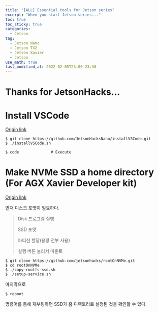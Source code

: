 ```yaml
---
title: "[ALL] Essential tools for Jetson series"
excerpt: "When you start Jetson series..."
toc: true
toc_sticky: true
categories:
  - Jetson
tag:
  - Jetson Nano
  - Jetson TX2
  - Jetson Xavier
  - Jetson
use_math: true
last_modified_at: 2022-02-05T23:00-23:30
---
```


# Thanks for JetsonHacks...

# Install VSCode
[Origin link](https://github.com/JetsonHacksNano/installVSCode)

```
$ git clone https://github.com/JetsonHacksNano/installVSCode.git
$ ./installVSCode.sh

$ code              # Execute
```

# Make NVMe SSD a home directory (For AGX Xavier Developer kit)
[Origin link](https://github.com/jetsonhacks/rootOnNVMe)

먼저 디스크 포맷이 필요하다.
> Disk 프로그램 실행
>
> SSD 포맷
>
> 파티션 할당(용량 전부 사용)
>
> 실행 버튼 눌러서 마운트

```
$ git clone https://github.com/jetsonhacks/rootOnNVMe.git
$ cd rootOnNVMe
$ ./copy-rootfs-ssd.sh
$ ./setup-service.sh
```

마지막으로 
```
$ reboot
```
명령어를 통해 재부팅하면 SSD가 홈 디렉토리로 설정된 것을 확인할 수 있다.

